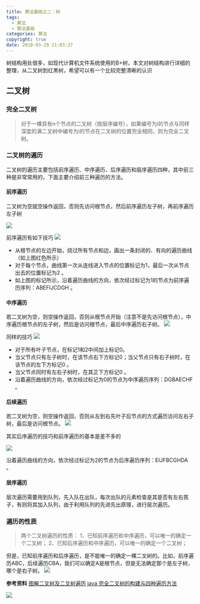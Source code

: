 ```yaml
---
title: 算法基础之二：树
tags:
  - 算法
  - 算法基础
categories: 算法
copyright: true
date: 2018-03-29 11:03:27
---
```

树结构用处很多，如现代计算机文件系统使用的B+树，本文对树结构进行详细的整理，从二叉树到红黑树，希望可以有一个比较完整清晰的认识
<!--more-->
## 二叉树
### 完全二叉树
> 对于一棵具有n个节点的二叉树（按层序编号），如果编号为i的节点与同样深度的满二叉树中编号为i的节点在二叉树的位置完全相同，则为完全二叉树。

### 二叉树的遍历
二叉树的遍历主要包括前序遍历、中序遍历、后序遍历和层序遍历四种，其中前三种是非常常用的，下面主要介绍前三种遍历的方法。

#### 前序遍历

二叉树为空就空操作返回，否则先访问根节点，然后前序遍历左子树，再前序遍历左子树

![](https://img-blog.csdn.net/20170311200549458?watermark/2/text/aHR0cDovL2Jsb2cuY3Nkbi5uZXQveGlhb3RhbjIwMTE5Mjk=/font/5a6L5L2T/fontsize/400/fill/I0JBQkFCMA==/dissolve/70/gravity/SouthEast)

前序遍历有如下技巧
![](https://img-blog.csdn.net/20170311201010585?watermark/2/text/aHR0cDovL2Jsb2cuY3Nkbi5uZXQveGlhb3RhbjIwMTE5Mjk=/font/5a6L5L2T/fontsize/400/fill/I0JBQkFCMA==/dissolve/70/gravity/SouthEast)

* 从根节点的左边开始，绕过所有节点和边，画出一条封闭的、有向的遍历曲线（如上图红色所示）
* 对于每个节点，曲线第一次从连线进入节点的位置标记为1，最后一次从节点出去的位置标记为2 。
* 如上图的标记所示，沿着遍历曲线的方向，依次经过标记为1的节点为前序遍历序列：ABEFIJCDGH 。

#### 中序遍历
若二叉树为空，则空操作返回，否则从根节点开始（注意不是先访问根节点），中序遍历根节点的左子树，然后是访问根节点，最后中序遍历右子树。
![](https://img-blog.csdn.net/20170311202606907?watermark/2/text/aHR0cDovL2Jsb2cuY3Nkbi5uZXQveGlhb3RhbjIwMTE5Mjk=/font/5a6L5L2T/fontsize/400/fill/I0JBQkFCMA==/dissolve/70/gravity/SouthEast)

同样的技巧
![](https://img-blog.csdn.net/20170311203051617?watermark/2/text/aHR0cDovL2Jsb2cuY3Nkbi5uZXQveGlhb3RhbjIwMTE5Mjk=/font/5a6L5L2T/fontsize/400/fill/I0JBQkFCMA==/dissolve/70/gravity/SouthEast)

* 对于所有叶子节点，在标记1和2中间加上标记0。
* 当父节点只有左子树时，在该节点右下方标记0；当父节点只有右子树时，在该节点的左下方标记0 。
* 当父节点同时有左右子树时，在其正下方标记0 。
* 沿着遍历曲线的方向，依次经过标记为0的节点为中序遍历序列：DGBAECHF 。

#### 后续遍历
若二叉树为空，则空操作返回，否则从左到右先叶子后节点的方式遍历访问左右子树，最后是访问根节点。
![](https://img-blog.csdn.net/20170311204405132?watermark/2/text/aHR0cDovL2Jsb2cuY3Nkbi5uZXQveGlhb3RhbjIwMTE5Mjk=/font/5a6L5L2T/fontsize/400/fill/I0JBQkFCMA==/dissolve/70/gravity/SouthEast)

其实后序遍历的技巧和前序遍历的基本是差不多的

![](https://img-blog.csdn.net/20170311201010585?watermark/2/text/aHR0cDovL2Jsb2cuY3Nkbi5uZXQveGlhb3RhbjIwMTE5Mjk=/font/5a6L5L2T/fontsize/400/fill/I0JBQkFCMA==/dissolve/70/gravity/SouthEast)

沿着遍历曲线的方向，依次经过标记为2的节点为后序遍历序列：EIJFBCGHDA 。

#### 层序遍历
层次遍历需要用到队列，先入队在出队，每次出队的元素检查是其是否有左右孩子，有则将其加入队列，由于利用队列的先进先出原理，进行层次遍历。


### 遍历的性质
> 两个二叉树遍历的性质： 
1、已知前序遍历和中序遍历，可以唯一的确定一个二叉树； 
2、已知后序遍历和中序遍历，可以唯一的确定一个二叉树；


但是，已知前序遍历和后序遍历，是不能唯一的确定一棵二叉树的。比如，前序遍历ABC，后续遍历CBA，我们可以确定A是根节点，但是无法确定那个是左子树，哪个是右子树。
![](https://img-blog.csdn.net/20170311205124558?watermark/2/text/aHR0cDovL2Jsb2cuY3Nkbi5uZXQveGlhb3RhbjIwMTE5Mjk=/font/5a6L5L2T/fontsize/400/fill/I0JBQkFCMA==/dissolve/70/gravity/SouthEast)

**参考资料**
[图解二叉树及二叉树遍历](https://blog.csdn.net/xiaotan2011929/article/details/61427919)
[java 完全二叉树的构建与四种遍历方法](https://www.cnblogs.com/gonjan-blog/p/6504668.html)

![](http://oankigr4l.bkt.clouddn.com/wexin.png)